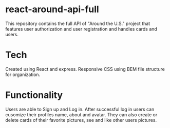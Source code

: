 # react-around-api-full

This repository contains the full API of "Around the U.S." project that features user authorization and user registration and handles cards and users.

# Tech

Created using React and express.
Responsive CSS using BEM file structure for organization.

# Functionality

Users are able to Sign up and Log in. After successful log in users can cusomize their profiles name, about and avatar. They can also create or delete cards of their favorite pictures, see and like other users pictures.
